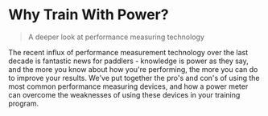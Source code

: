 # Why Train With Power?


> A deeper look at performance measuring technology

The recent influx of performance measurement technology over the last decade is fantastic news for paddlers - knowledge is power as they say, and the more you know about how you're performing, the more you can do to improve your results. We've put together the pro's and con's of using the most common performance measuring devices, and how a power meter can overcome the weaknesses of using these devices in your training program.
